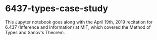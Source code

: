 # 6437-types-case-study

This Jupyter notebook goes along with the April 19th, 2019 recitation for 6.437 (Inference and Information) at MIT,
which covered the Method of Types and Sanov's Theorem.
